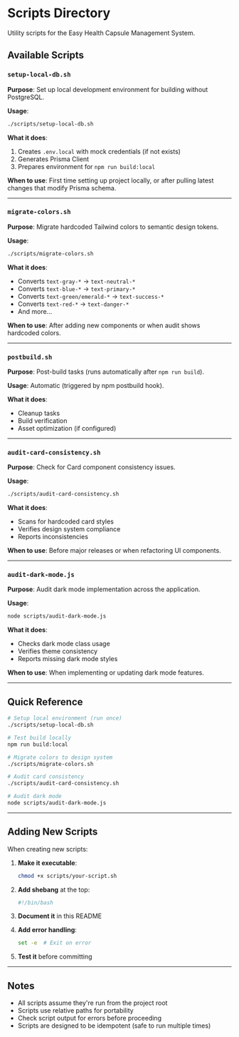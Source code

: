 # Scripts Directory

Utility scripts for the Easy Health Capsule Management System.

## Available Scripts

### `setup-local-db.sh`
**Purpose**: Set up local development environment for building without PostgreSQL.

**Usage**:
```bash
./scripts/setup-local-db.sh
```

**What it does**:
1. Creates `.env.local` with mock credentials (if not exists)
2. Generates Prisma Client
3. Prepares environment for `npm run build:local`

**When to use**: First time setting up project locally, or after pulling latest changes that modify Prisma schema.

---

### `migrate-colors.sh`
**Purpose**: Migrate hardcoded Tailwind colors to semantic design tokens.

**Usage**:
```bash
./scripts/migrate-colors.sh
```

**What it does**:
- Converts `text-gray-*` → `text-neutral-*`
- Converts `text-blue-*` → `text-primary-*`
- Converts `text-green/emerald-*` → `text-success-*`
- Converts `text-red-*` → `text-danger-*`
- And more...

**When to use**: After adding new components or when audit shows hardcoded colors.

---

### `postbuild.sh`
**Purpose**: Post-build tasks (runs automatically after `npm run build`).

**Usage**: Automatic (triggered by npm postbuild hook).

**What it does**:
- Cleanup tasks
- Build verification
- Asset optimization (if configured)

---

### `audit-card-consistency.sh`
**Purpose**: Check for Card component consistency issues.

**Usage**:
```bash
./scripts/audit-card-consistency.sh
```

**What it does**:
- Scans for hardcoded card styles
- Verifies design system compliance
- Reports inconsistencies

**When to use**: Before major releases or when refactoring UI components.

---

### `audit-dark-mode.js`
**Purpose**: Audit dark mode implementation across the application.

**Usage**:
```bash
node scripts/audit-dark-mode.js
```

**What it does**:
- Checks dark mode class usage
- Verifies theme consistency
- Reports missing dark mode styles

**When to use**: When implementing or updating dark mode features.

---

## Quick Reference

```bash
# Setup local environment (run once)
./scripts/setup-local-db.sh

# Test build locally
npm run build:local

# Migrate colors to design system
./scripts/migrate-colors.sh

# Audit card consistency
./scripts/audit-card-consistency.sh

# Audit dark mode
node scripts/audit-dark-mode.js
```

---

## Adding New Scripts

When creating new scripts:

1. **Make it executable**:
   ```bash
   chmod +x scripts/your-script.sh
   ```

2. **Add shebang** at the top:
   ```bash
   #!/bin/bash
   ```

3. **Document it** in this README

4. **Add error handling**:
   ```bash
   set -e  # Exit on error
   ```

5. **Test it** before committing

---

## Notes

- All scripts assume they're run from the project root
- Scripts use relative paths for portability
- Check script output for errors before proceeding
- Scripts are designed to be idempotent (safe to run multiple times)

